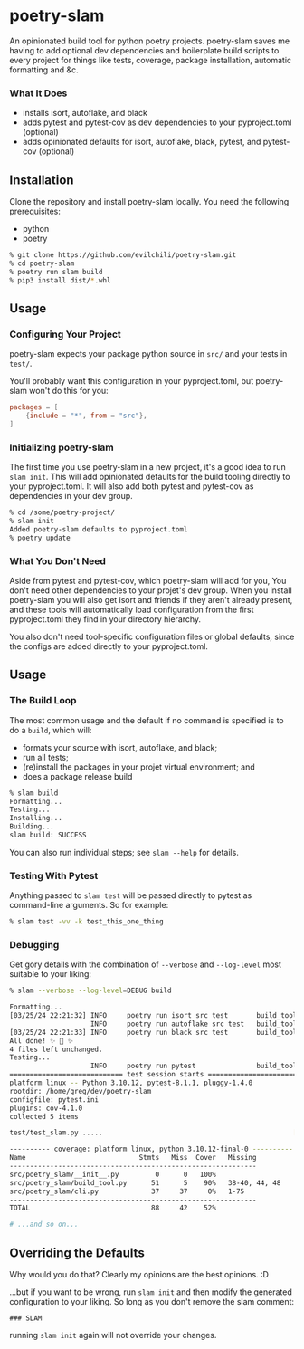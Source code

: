 # poetry-slam

An opinionated build tool for python poetry projects. poetry-slam saves me having to add optional dev dependencies and boilerplate build scripts to every project for things like tests, coverage, package installation, automatic formatting and &amp;c.

### What It Does
* installs isort, autoflake, and black
* adds pytest and pytest-cov as dev dependencies to your pyproject.toml (optional)
* adds opinionated defaults for isort, autoflake, black, pytest, and pytest-cov (optional)


## Installation

Clone the repository and install poetry-slam locally. You need the following prerequisites:

* python
* poetry


```bash
% git clone https://github.com/evilchili/poetry-slam.git
% cd poetry-slam
% poetry run slam build
% pip3 install dist/*.whl
```

## Usage

### Configuring Your Project

poetry-slam expects your package python source in `src/` and your tests in `test/`. 

You'll probably want this configuration in your pyproject.toml, but poetry-slam won't do this for you:

```toml
packages = [
    {include = "*", from = "src"},
]
```

### Initializing poetry-slam

The first time you use poetry-slam in a new project, it's a good idea to run `slam init`. This will add opinionated defaults for the build tooling directly to your pyproject.toml. It will also add both pytest and pytest-cov as dependencies in your dev group.

```bash
% cd /some/poetry-project/
% slam init
Added poetry-slam defaults to pyproject.toml
% poetry update
```

### What You Don't Need

Aside from pytest and pytest-cov, which poetry-slam will add for you, You don't need other dependencies to your projet's dev group. When you install poetry-slam you will also get isort and friends if they aren't already present, and these tools will automatically load configuration from the first pyproject.toml they find in your directory hierarchy.

You also don't need tool-specific configuration files or global defaults, since the configs are added directly to your pyproject.toml.


## Usage

### The Build Loop

The most common usage and the default if no command is specified is to do a `build`, which will:

* formats your source with isort, autoflake, and black;
* run all tests;
* (re)install the packages in your projet virtual environment; and 
* does a package release build

```bash
% slam build
Formatting...
Testing...
Installing...
Building...
slam build: SUCCESS
```

You can also run individual steps; see `slam --help` for details.

### Testing With Pytest

Anything passed to `slam test` will be passed directly to pytest as command-line arguments. So for example:

```bash
% slam test -vv -k test_this_one_thing
```


### Debugging

Get gory details with the combination of `--verbose` and `--log-level` most suitable to your liking:

```bash
% slam --verbose --log-level=DEBUG build

Formatting...
[03/25/24 22:21:32] INFO     poetry run isort src test       build_tool.py:29
                    INFO     poetry run autoflake src test   build_tool.py:29
[03/25/24 22:21:33] INFO     poetry run black src test       build_tool.py:29
All done! ✨ 🍰 ✨
4 files left unchanged.
Testing...
                    INFO     poetry run pytest               build_tool.py:29
============================ test session starts =============================
platform linux -- Python 3.10.12, pytest-8.1.1, pluggy-1.4.0
rootdir: /home/greg/dev/poetry-slam
configfile: pytest.ini
plugins: cov-4.1.0
collected 5 items

test/test_slam.py .....                                               [100%]

---------- coverage: platform linux, python 3.10.12-final-0 ----------
Name                            Stmts   Miss  Cover   Missing
-------------------------------------------------------------
src/poetry_slam/__init__.py         0      0   100%
src/poetry_slam/build_tool.py      51      5    90%   38-40, 44, 48
src/poetry_slam/cli.py             37     37     0%   1-75
-------------------------------------------------------------
TOTAL                              88     42    52%

# ...and so on...
```

## Overriding the Defaults

Why would you do that? Clearly my opinions are the best opinions. :D

...but if you want to be wrong, run `slam init` and then modify the generated configuration to your liking. So long as you don't remove the slam comment:

```
### SLAM
```

running `slam init` again will not override your changes.
